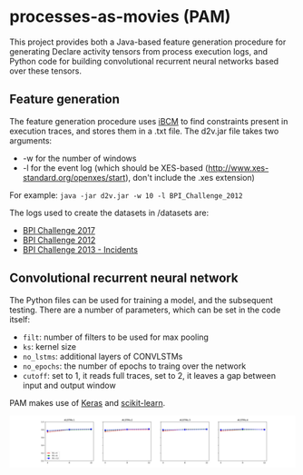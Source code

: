 # processes-as-movies (PAM)

This project provides both a Java-based feature generation procedure for generating Declare activity tensors from process execution logs, and Python code for building convolutional recurrent neural networks based over these tensors. 

## Feature generation
The feature generation procedure uses [iBCM](https://feb.kuleuven.be/public/u0092789/) to find constraints present in execution traces, and stores them in a .txt file.
The d2v.jar file takes two arguments:
* -w for the number of windows
* -l for the event log (which should be XES-based (http://www.xes-standard.org/openxes/start), don't include the .xes extension)

For example: `java -jar d2v.jar -w 10 -l BPI_Challenge_2012` 

The logs used to create the datasets in /datasets are:
* [BPI Challenge 2017](https://data.4tu.nl/repository/uuid:5f3067df-f10b-45da-b98b-86ae4c7a310b)
* [BPI Challenge 2012](https://data.4tu.nl/repository/uuid:3926db30-f712-4394-aebc-75976070e91f)
* [BPI Challenge 2013 - Incidents](https://data.4tu.nl/repository/uuid:500573e6-accc-4b0c-9576-aa5468b10cee)

## Convolutional recurrent neural network
The Python files can be used for training a model, and the subsequent testing. There are a number of parameters, which can be set in the code itself:
* `filt`: number of filters to be used for max pooling
* `ks`: kernel size
* `no_lstms`: additional layers of CONVLSTMs
* `no_epochs`: the number of epochs to traing over the network
* `cutoff`: set to 1, it reads full traces, set to 2, it leaves a gap between input and output window

PAM makes use of [Keras](https://keras.io/) and [scikit-learn](https://scikit-learn.org/stable/).

![Image description](/results/CONVbpi122.png)
